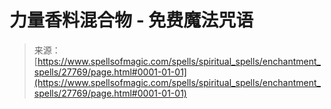 <!--yml

category: 未分类

date: 2024-06-12 19:17:09

-->

# 力量香料混合物 - 免费魔法咒语

> 来源：[https://www.spellsofmagic.com/spells/spiritual_spells/enchantment_spells/27769/page.html#0001-01-01](https://www.spellsofmagic.com/spells/spiritual_spells/enchantment_spells/27769/page.html#0001-01-01)
